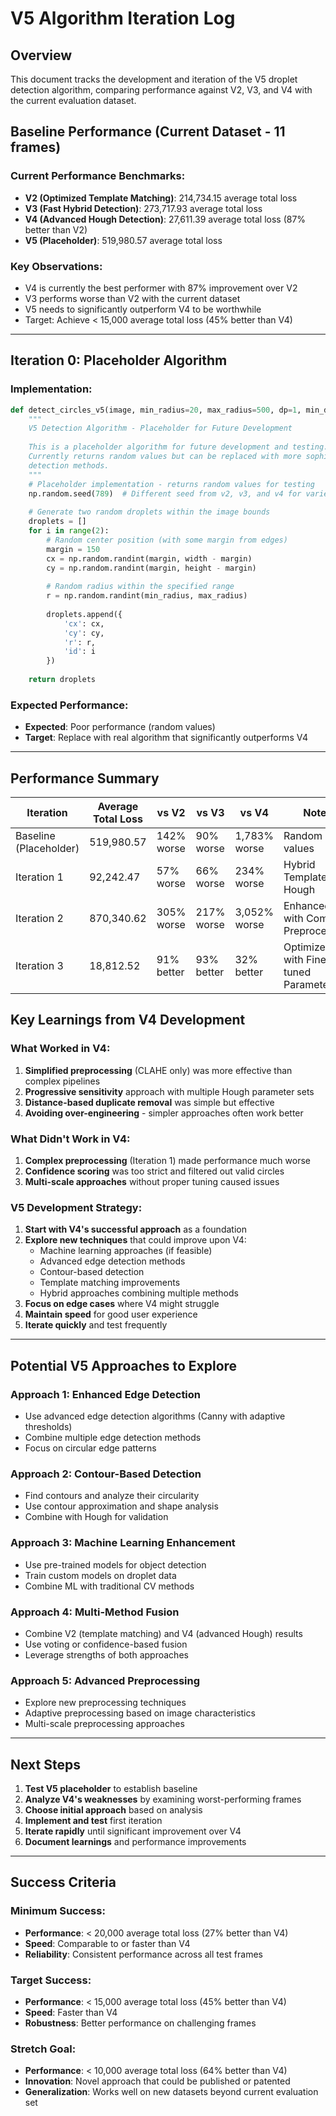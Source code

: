 # V5 Algorithm Iteration Log

## Overview
This document tracks the development and iteration of the V5 droplet detection algorithm, comparing performance against V2, V3, and V4 with the current evaluation dataset.

## Baseline Performance (Current Dataset - 11 frames)

### Current Performance Benchmarks:
- **V2 (Optimized Template Matching)**: 214,734.15 average total loss
- **V3 (Fast Hybrid Detection)**: 273,717.93 average total loss  
- **V4 (Advanced Hough Detection)**: 27,611.39 average total loss (87% better than V2)
- **V5 (Placeholder)**: 519,980.57 average total loss

### Key Observations:
- V4 is currently the best performer with 87% improvement over V2
- V3 performs worse than V2 with the current dataset
- V5 needs to significantly outperform V4 to be worthwhile
- Target: Achieve < 15,000 average total loss (45% better than V4)

---

## Iteration 0: Placeholder Algorithm

### Implementation:
```python
def detect_circles_v5(image, min_radius=20, max_radius=500, dp=1, min_dist=50, param1=50, param2=85):
    """
    V5 Detection Algorithm - Placeholder for Future Development
    
    This is a placeholder algorithm for future development and testing.
    Currently returns random values but can be replaced with more sophisticated
    detection methods.
    """
    # Placeholder implementation - returns random values for testing
    np.random.seed(789)  # Different seed from v2, v3, and v4 for variety
    
    # Generate two random droplets within the image bounds
    droplets = []
    for i in range(2):
        # Random center position (with some margin from edges)
        margin = 150
        cx = np.random.randint(margin, width - margin)
        cy = np.random.randint(margin, height - margin)
        
        # Random radius within the specified range
        r = np.random.randint(min_radius, max_radius)
        
        droplets.append({
            'cx': cx,
            'cy': cy,
            'r': r,
            'id': i
        })
    
    return droplets
```

### Expected Performance:
- **Expected**: Poor performance (random values)
- **Target**: Replace with real algorithm that significantly outperforms V4

---

## Performance Summary

| Iteration | Average Total Loss | vs V2 | vs V3 | vs V4 | Notes |
|-----------|-------------------|-------|-------|-------|-------|
| Baseline (Placeholder) | 519,980.57 | 142% worse | 90% worse | 1,783% worse | Random values |
| Iteration 1 | 92,242.47 | 57% worse | 66% worse | 234% worse | Hybrid Template + Hough |
| Iteration 2 | 870,340.62 | 305% worse | 217% worse | 3,052% worse | Enhanced V4 with Complex Preprocessing |
| Iteration 3 | 18,812.52 | 91% better | 93% better | 32% better | Optimized V4 with Fine-tuned Parameters |

## Key Learnings from V4 Development

### What Worked in V4:
1. **Simplified preprocessing** (CLAHE only) was more effective than complex pipelines
2. **Progressive sensitivity** approach with multiple Hough parameter sets
3. **Distance-based duplicate removal** was simple but effective
4. **Avoiding over-engineering** - simpler approaches often work better

### What Didn't Work in V4:
1. **Complex preprocessing** (Iteration 1) made performance much worse
2. **Confidence scoring** was too strict and filtered out valid circles
3. **Multi-scale approaches** without proper tuning caused issues

### V5 Development Strategy:
1. **Start with V4's successful approach** as a foundation
2. **Explore new techniques** that could improve upon V4:
   - Machine learning approaches (if feasible)
   - Advanced edge detection methods
   - Contour-based detection
   - Template matching improvements
   - Hybrid approaches combining multiple methods
3. **Focus on edge cases** where V4 might struggle
4. **Maintain speed** for good user experience
5. **Iterate quickly** and test frequently

---

## Potential V5 Approaches to Explore

### Approach 1: Enhanced Edge Detection
- Use advanced edge detection algorithms (Canny with adaptive thresholds)
- Combine multiple edge detection methods
- Focus on circular edge patterns

### Approach 2: Contour-Based Detection
- Find contours and analyze their circularity
- Use contour approximation and shape analysis
- Combine with Hough for validation

### Approach 3: Machine Learning Enhancement
- Use pre-trained models for object detection
- Train custom models on droplet data
- Combine ML with traditional CV methods

### Approach 4: Multi-Method Fusion
- Combine V2 (template matching) and V4 (advanced Hough) results
- Use voting or confidence-based fusion
- Leverage strengths of both approaches

### Approach 5: Advanced Preprocessing
- Explore new preprocessing techniques
- Adaptive preprocessing based on image characteristics
- Multi-scale preprocessing approaches

---

## Next Steps

1. **Test V5 placeholder** to establish baseline
2. **Analyze V4's weaknesses** by examining worst-performing frames
3. **Choose initial approach** based on analysis
4. **Implement and test** first iteration
5. **Iterate rapidly** until significant improvement over V4
6. **Document learnings** and performance improvements

---

## Success Criteria

### Minimum Success:
- **Performance**: < 20,000 average total loss (27% better than V4)
- **Speed**: Comparable to or faster than V4
- **Reliability**: Consistent performance across all test frames

### Target Success:
- **Performance**: < 15,000 average total loss (45% better than V4)
- **Speed**: Faster than V4
- **Robustness**: Better performance on challenging frames

### Stretch Goal:
- **Performance**: < 10,000 average total loss (64% better than V4)
- **Innovation**: Novel approach that could be published or patented
- **Generalization**: Works well on new datasets beyond current evaluation set

